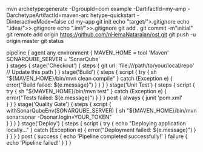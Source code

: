 mvn archetype:generate -DgroupId=com.example -DartifactId=my-amp -DarchetypeArtifactId=maven-arc
hetype-quickstart -DinteractiveMode=false
cd my-app
git init
echo "target/">.gitignore
echo ".idea/">>.gitignore
echo ".iml/">>.gitignore
git add .
git commit -m"initial"
git remote add origin  https://github.com/nHemaNatarajan/ost.git
git push -u origin master
git status

pipeline {     agent any     environment { 
        MAVEN_HOME = tool 'Maven'  
        SONARQUBE_SERVER = 'SonarQube'  
    }     stages {         stage('Checkout') {             steps { 
                git url: 'file:///path/to/your/local/repo' // Update this path 
            } 
        } 
 stage('Build') { 
            steps {                 script {                     try { 
                        sh "${MAVEN_HOME}/bin/mvn clean compile" 
                    } catch (Exception e) {                         error("Build failed: ${e.message}") 
                    } 
                } 
            } 
        } 
        stage('Unit Test') {             steps {                 script {                     try { 
                        sh "${MAVEN_HOME}/bin/mvn test" 
                    } catch (Exception e) {                         error("Tests failed: ${e.message}") 
                    } 
                }             }             post {                 always {                     junit 'pom.xml'  
                } 
            } 
        } 
        stage('Quality Gate') {             steps {                 script { 
                    withSonarQubeEnv(SONARQUBE_SERVER) { 
                        sh "${MAVEN_HOME}/bin/mvn sonar:sonar -Dsonar.login=YOUR_TOKEN"  
                    } 
                } 
            } 
        } 
        stage('Deploy') {             steps {                 script {                     try { 
                        echo "Deploying application locally..." 
                    } catch (Exception e) { 
                        error("Deployment failed: ${e.message}") 
                    } 
                } 
            } 
        }     }     post {         success { 
            echo 'Pipeline completed successfully!' 
        }         failure { 
            echo 'Pipeline failed!' 
        } 
    } 
} 
 
